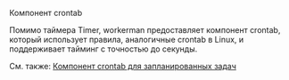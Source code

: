 Компонент crontab

Помимо таймера Timer, workerman предоставляет компонент crontab, который использует правила, аналогичные crontab в Linux, и поддерживает тайминг с точностью до секунды.

См. также: [Компонент crontab для запланированных задач](../components/crontab.md)

